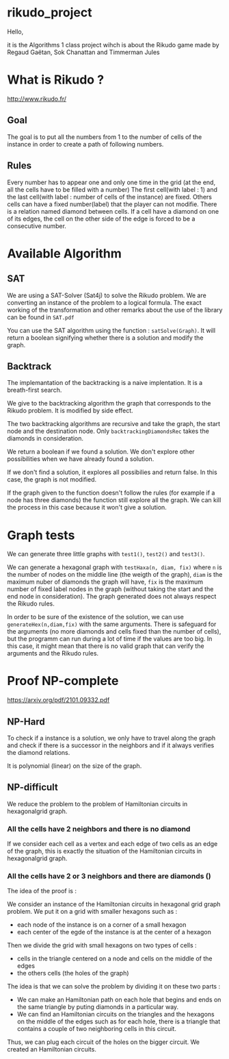 # rikudo_project

Hello,

it is the Algorithms 1 class project wihch is about the Rikudo game made by
Regaud Gaëtan, Sok Chanattan and Timmerman Jules

# What is Rikudo ?
http://www.rikudo.fr/

## Goal

The goal is to put all the numbers from 1 to the number of cells of the instance in order to create a path of following numbers.

## Rules

Every number has to appear one and only one time in the grid (at the end, all the cells have to be filled with a number)
The first cell(with label : 1) and the last cell(with label : number of cells of the instance) are fixed.
Others cells can have a fixed number(label) that the player can not modifie.
There is a relation named diamond between cells. If a cell have a diamond on one of its edges, the cell on the other side of the edge is forced to be a consecutive number.

# Available Algorithm

## SAT

We are using a SAT-Solver (Sat4j) to solve the Rikudo problem. We are converting an instance of the problem to a logical formula. The exact working of the transformation and other remarks about the use of the library can be found in `SAT.pdf`

You can use the SAT algorithm using the function : `satSolve(Graph)`. It will return a boolean signifying whether there is a solution and modify the graph. 

## Backtrack

The implemantation of the backtracking is a naive implentation. It is a breath-first search.

We give to the backtracking algorithm the graph that corresponds to the Rikudo problem. It is modified by side effect.

The two backtracking algorithms are recursive and take the graph, the start node and the destination node.
Only `backtrackingDiamondsRec` takes the diamonds in consideration.

We return a boolean if we found a solution. We don't explore other possibilities when we have already found a solution.

If we don't find a solution, it explores all possibilies and return false. In this case, the graph is not modified.

If the graph given to the function doesn't follow the rules (for example if a node has three diamonds) the function still explore all the graph. We can kill the process in this case because it won't give a solution.


# Graph tests

We can generate three little graphs with `test1()`, `test2()` and `test3()`.

We can generate a hexagonal graph with `testHaxa(n, diam, fix)` where `n` is the number of nodes on the middle line (the weigth of the graph), `diam` is the maximum nuber of diamonds the graph will have, `fix` is the maximum number of fixed label nodes in the graph (without taking the start and the end node in consideration). The graph generated does not always respect the Rikudo rules.

In order to be sure of the existence of the solution, we can use `generateHex(n,diam,fix)` with the same arguments. There is safeguard for the arguments (no more diamonds and cells fixed than the number of cells), but the programm can run during a lot of time if the values are too big. In this case, it might mean that there is no valid graph that can verify the arguments and the Rikudo rules.

# Proof NP-complete
https://arxiv.org/pdf/2101.09332.pdf

## NP-Hard
To check if a instance is a solution, we only have to travel along the graph and check if there is a successor in the neighbors and if it always verifies the diamond relations.

It is polynomial (linear) on the size of the graph.

## NP-difficult
We reduce the problem to the problem of Hamiltonian circuits in hexagonalgrid graph.

### All the cells have 2 neighbors and there is no diamond
If we consider each cell as a vertex and each edge of two cells as an edge of the graph, this is exactly the situation of the Hamiltonian circuits in hexagonalgrid graph.

### All the cells have 2 or 3 neighbors and there are diamonds ()
The idea of the proof is :

We consider an instance of the Hamiltonian circuits in hexagonal grid graph problem. We put it on a grid with smaller hexagons such as :

- each node of the instance is on a corner of a small hexagon
- each center of the egde of the instance is at the center of a hexagon

Then we divide the grid with small hexagons on two types of cells :
- cells in the triangle centered on a node and cells on the middle of the edges
- the others cells (the holes of the graph)

The idea is that we can solve the problem by dividing it on these two parts :
- We can make an Hamiltonian path on each hole that begins and ends on the same triangle by puting diamonds in a particular way.
- We can find an Hamiltonian circuits on the triangles and the hexagons on the middle of the edges such as for each hole, there is a triangle that contains a couple of two neighboring cells in this circuit.

Thus, we can plug each circuit of the holes on the bigger circuit.
We created an Hamiltonian circuits.

